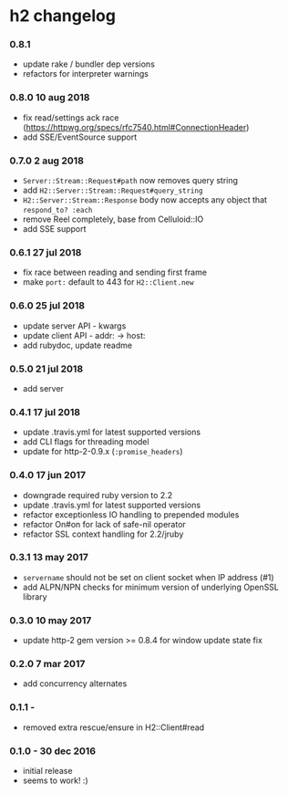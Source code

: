 h2 changelog
============

### 0.8.1

* update rake / bundler dep versions
* refactors for interpreter warnings

### 0.8.0 10 aug 2018

* fix read/settings ack race (https://httpwg.org/specs/rfc7540.html#ConnectionHeader)
* add SSE/EventSource support

### 0.7.0 2 aug 2018

* `Server::Stream::Request#path` now removes query string
* add `H2::Server::Stream::Request#query_string`
* `H2::Server::Stream::Response` body now accepts any object that `respond_to? :each`
* remove Reel completely, base from Celluloid::IO
* add SSE support

### 0.6.1 27 jul 2018

* fix race between reading and sending first frame
* make `port:` default to 443 for `H2::Client.new`

### 0.6.0 25 jul 2018

* update server API - kwargs
* update client API - addr: -> host:
* add rubydoc, update readme

### 0.5.0 21 jul 2018

* add server

### 0.4.1 17 jul 2018

* update .travis.yml for latest supported versions
* add CLI flags for threading model
* update for http-2-0.9.x (`:promise_headers`)

### 0.4.0 17 jun 2017

* downgrade required ruby version to 2.2
* update .travis.yml for latest supported versions
* refactor exceptionless IO handling to prepended modules
* refactor On#on for lack of safe-nil operator
* refactor SSL context handling for 2.2/jruby

### 0.3.1 13 may 2017

* `servername` should not be set on client socket when IP address (#1)
* add ALPN/NPN checks for minimum version of underlying OpenSSL library

### 0.3.0 10 may 2017

* update http-2 gem version >= 0.8.4 for window update state fix

### 0.2.0 7 mar 2017

* add concurrency alternates

### 0.1.1 -

* removed extra rescue/ensure in H2::Client#read

### 0.1.0 - 30 dec 2016

* initial release
* seems to work! :)
